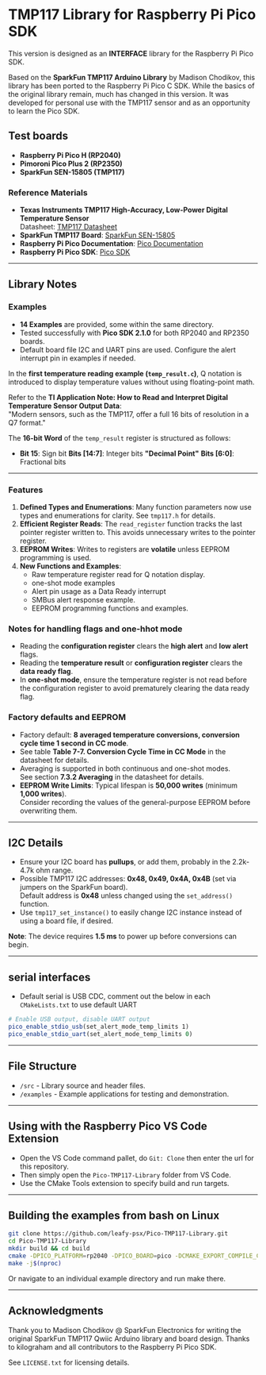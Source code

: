 # TMP117 Library for Raspberry Pi Pico SDK

This version is designed as an **INTERFACE** library for the Raspberry Pi Pico SDK.

Based on the **SparkFun TMP117 Arduino Library** by Madison Chodikov, this library has been ported to the Raspberry Pi Pico C SDK. While the basics of the original library remain, much has changed in this version. It was developed for personal use with the TMP117 sensor and as an opportunity to learn the Pico SDK.

## Test boards
- **Raspberry Pi Pico H (RP2040)**
- **Pimoroni Pico Plus 2 (RP2350)**
- **SparkFun SEN-15805 (TMP117)**

### Reference Materials
- **Texas Instruments TMP117 High-Accuracy, Low-Power Digital Temperature Sensor**  
  Datasheet: [TMP117 Datasheet](https://www.ti.com/lit/gpn/TMP117)
- **SparkFun TMP117 Board**: [SparkFun SEN-15805](https://www.sparkfun.com/products/15805)
- **Raspberry Pi Pico Documentation**: [Pico Documentation](https://www.raspberrypi.com/documentation/microcontrollers/)
- **Raspberry Pi Pico SDK**: [Pico SDK](https://github.com/raspberrypi/pico-sdk)

---

## Library Notes

### Examples
- **14 Examples** are provided, some within the same directory.
- Tested successfully with **Pico SDK 2.1.0** for both RP2040 and RP2350 boards.
- Default board file I2C and UART pins are used. Configure the alert interrupt pin in examples if needed.

In the **first temperature reading example (`temp_result.c`)**, Q notation is introduced to display temperature values without using floating-point math.  

Refer to the **TI Application Note: How to Read and Interpret Digital Temperature Sensor Output Data**:  
"Modern sensors, such as the TMP117, offer a full 16 bits of resolution in a Q7 format."

The **16-bit Word** of the `temp_result` register is structured as follows:
- **Bit 15**: Sign bit  **Bits [14:7]**: Integer bits  **"Decimal Point"**  **Bits [6:0]**: Fractional bits  

---

### Features
1. **Defined Types and Enumerations**: Many function parameters now use types and enumerations for clarity. See `tmp117.h` for details.
2. **Efficient Register Reads**: The `read_register` function tracks the last pointer register written to. This avoids unnecessary writes to the pointer register.
3. **EEPROM Writes**: Writes to registers are **volatile** unless EEPROM programming is used.
4. **New Functions and Examples**:
   - Raw temperature register read for Q notation display.
   - one-shot mode examples
   - Alert pin usage as a Data Ready interrupt
   - SMBus alert response example.
   - EEPROM programming functions and examples.

### Notes for handling flags and one-hhot mode
- Reading the **configuration register** clears the **high alert** and **low alert** flags.
- Reading the **temperature result** or **configuration register** clears the **data ready flag**.
- In **one-shot mode**, ensure the temperature register is not read before the configuration register to avoid prematurely clearing the data ready flag.

### Factory defaults and EEPROM
- Factory default: **8 averaged temperature conversions, conversion cycle time 1 second in CC mode**.
- See table **Table 7-7. Conversion Cycle Time in CC Mode** in the datasheet for details.
- Averaging is supported in both continuous and one-shot modes.  
  See section **7.3.2 Averaging** in the datasheet for details.
- **EEPROM Write Limits**: Typical lifespan is **50,000 writes** (minimum **1,000 writes**).  
  Consider recording the values of the general-purpose EEPROM before overwriting them.

---

## I2C Details
- Ensure your I2C board has **pullups**, or add them, probably in the 2.2k-4.7k ohm range.
- Possible TMP117 I2C addresses: **0x48, 0x49, 0x4A, 0x4B** (set via jumpers on the SparkFun board).  
  Default address is **0x48** unless changed using the `set_address()` function.
- Use `tmp117_set_instance()` to easily change I2C instance instead of using a board file, if desired.

**Note**: The device requires **1.5 ms** to power up before conversions can begin.

---

## serial interfaces
- Default serial is USB CDC, comment out the below in each `CMakeLists.txt` to use default UART
```CMake
# Enable USB output, disable UART output
pico_enable_stdio_usb(set_alert_mode_temp_limits 1)
pico_enable_stdio_uart(set_alert_mode_temp_limits 0)
```

---

## File Structure
- `/src` - Library source and header files.
- `/examples` - Example applications for testing and demonstration.

---

## Using with the Raspberry Pico VS Code Extension
- Open the VS Code command pallet, do `Git: Clone` then enter the url for this repository.
- Then simply open the `Pico-TMP117-Library` folder from VS Code.
- Use the CMake Tools extension to specify build and run targets.

---

## Building the examples from bash on Linux
```bash
git clone https://github.com/leafy-psx/Pico-TMP117-Library.git
cd Pico-TMP117-Library
mkdir build && cd build
cmake -DPICO_PLATFORM=rp2040 -DPICO_BOARD=pico -DCMAKE_EXPORT_COMPILE_COMMANDS=1 -DCMAKE_BUILD_TYPE=Release ..
make -j$(nproc)
```

Or navigate to an individual example directory and run make there.

---

## Acknowledgments
Thank you to Madison Chodikov @ SparkFun Electronics for writing the original SparkFun TMP117 Qwiic Arduino library and board design. Thanks to kilograham and all contributors to the Raspberry Pi Pico SDK.

See `LICENSE.txt` for licensing details.
